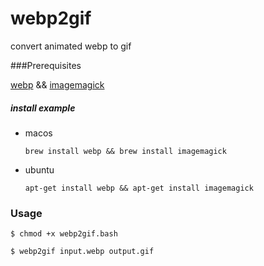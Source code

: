 # webp2gif
convert animated webp to gif

###Prerequisites

[webp](https://developers.google.com/speed/webp/download) && [imagemagick](https://imagemagick.org/script/download.php)

##### install example

- macos

   `brew install webp && brew install imagemagick`

- ubuntu

  `apt-get install webp && apt-get install imagemagick`

### Usage

```
$ chmod +x webp2gif.bash

$ webp2gif input.webp output.gif
```

